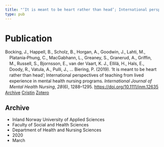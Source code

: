 ```yaml
---
title: "‘It is meant to be heart rather than head’; International perspectives of teaching from lived experience in mental health nursing programs"
type: pub
---
```

<h1>Publication</h1>
<article id="csl-bib-container-P8SNBKMY" class="csl-bib-container">
  <div class="csl-bib-body" style="line-height: 1.35; padding-left: 1em; text-indent:-1em;">
  <div class="csl-entry">Bocking, J., Happell, B., Scholz, B., Horgan, A., Goodwin, J., Lahti, M., Platania&#x2010;Phung, C., MacGabhann, L., Greaney, S., Granerud, A., Griffin, M., Russell, S., Bjornsson, E., van der Vaart, K. J., Ellil&#xE4;, H., Hals, E., Doody, R., Vatula, A., Pulli, J., &#x2026; Biering, P. (2019). &#x2018;It is meant to be heart rather than head&#x2019;; International perspectives of teaching from lived experience in mental health nursing programs. <i>International Journal of Mental Health Nursing</i>, <i>28</i>(6), 1288&#x2013;1295. <a href="https://doi.org/10.1111/inm.12635">https://doi.org/10.1111/inm.12635</a></div>
</div>
  <div class="csl-bib-buttons">
    <a href="#taxonomy-article-P8SNBKMY" class="csl-bib-button">Archive</a>
    <a href="https://app.cristin.no/results/show.jsf?id=1799646" alt="Cristin URL" class="csl-bib-button">Cristin</a>
    <a href="http://zotero.org/groups/5022929/items/P8SNBKMY" alt="Zotero URL" class="csl-bib-button">Zotero</a>
  </div>
  <div id="csl-bib-meta-container-P8SNBKMY"></div>
</article>
<div id="csl-bib-meta-P8SNBKMY" class="csl-bib-meta">
  <article id="taxonomy-article-P8SNBKMY" class="taxonomy-article">
    <h1>Archive</h1>
    <ul>
      <li>Inland Norway University of Applied Sciences</li>
      <li>Faculty of Social and Health Sciences</li>
      <li>Department of Health and Nursing Sciences</li>
      <li>2020</li>
      <li>March</li>
    </ul>
  </article>
</div>
